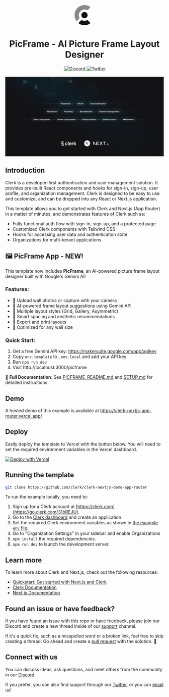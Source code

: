 <p align="center">
  <a href="https://go.clerk.com/e3UDpP4" target="_blank" rel="noopener noreferrer">
   <picture>
      <source media="(prefers-color-scheme: dark)" srcset="./public/light-logo.png">
      <img src="./public/dark-logo.png" height="64">
    </picture>
  </a>
  <br />
</p>
<div align="center">
  <h1>
    PicFrame - AI Picture Frame Layout Designer
  </h1>
  <a href="https://www.npmjs.com/package/@clerk/clerk-js">
    <img alt="" src="https://img.shields.io/npm/dm/@clerk/clerk-js" />
  </a>
  <a href="https://discord.com/invite/b5rXHjAg7A">
    <img alt="Discord" src="https://img.shields.io/discord/856971667393609759?color=7389D8&label&logo=discord&logoColor=ffffff" />
  </a>
  <a href="https://twitter.com/clerkdev">
    <img alt="Twitter" src="https://img.shields.io/twitter/url.svg?label=%40clerkdev&style=social&url=https%3A%2F%2Ftwitter.com%2Fclerkdev" />
  </a>
  <br />
  <br />
  <img alt="Clerk Hero Image" src="public/og.png">
</div>

## Introduction

Clerk is a developer-first authentication and user management solution. It provides pre-built React components and hooks for sign-in, sign-up, user profile, and organization management. Clerk is designed to be easy to use and customize, and can be dropped into any React or Next.js application.

This template allows you to get started with Clerk and Next.js (App Router) in a matter of minutes, and demonstrates features of Clerk such as:

- Fully functional auth flow with sign-in, sign-up, and a protected page
- Customized Clerk components with Tailwind CSS
- Hooks for accessing user data and authentication state
- Organizations for multi-tenant applications

## 🖼️ PicFrame App - NEW!

This template now includes **PicFrame**, an AI-powered picture frame layout designer built with Google's Gemini AI!

### Features:

- 📸 Upload wall photos or capture with your camera
- 🤖 AI-powered frame layout suggestions using Gemini API
- 🎨 Multiple layout styles (Grid, Gallery, Asymmetric)
- 📐 Smart spacing and aesthetic recommendations
- 💾 Export and print layouts
- 🎯 Optimized for any wall size

### Quick Start:

1. Get a free Gemini API key: https://makersuite.google.com/app/apikey
2. Copy `env.template` to `.env.local` and add your API key
3. Run `npm run dev`
4. Visit http://localhost:3000/picframe

📖 **Full Documentation**: See [PICFRAME_README.md](./PICFRAME_README.md) and [SETUP.md](./SETUP.md) for detailed instructions.

## Demo

A hosted demo of this example is available at https://clerk-nextjs-app-router.vercel.app/

## Deploy

Easily deploy the template to Vercel with the button below. You will need to set the required environment variables in the Vercel dashboard.

[![Deploy with Vercel](https://vercel.com/button)](https://vercel.com/new/clone?repository-url=https%3A%2F%2Fgithub.com%2Fclerk%2Fnextjs-auth-starter-template&project-name=nextjs-clerk&repository-name=nextjs-with-clerk&demo-title=Next.js+Clerk+Template&demo-description=A+Next.js+application+pre-configured+to+authenticate+users+with+Clerk.&demo-url=https%3A%2F%2Fnextjs-auth-starter-template-kit.vercel.app%2F&demo-image=%2F%2Fraw.githubusercontent.com%2Fclerk%2Fnextjs-auth-starter-template%2Frefs%2Fheads%2Fmain%2Fpublic%2Fog.png&products=%5B%7B%22type%22%3A%22integration%22%2C%22integrationSlug%22%3A%22clerk%22%2C%22productSlug%22%3A%22clerk%22%2C%22protocol%22%3A%22authentication%22%2C%22group%22%3A%22%22%7D%5D)

## Running the template

```bash
git clone https://github.com/clerk/clerk-nextjs-demo-app-router
```

To run the example locally, you need to:

1. Sign up for a Clerk account at [https://clerk.com](https://go.clerk.com/31bREJU).
2. Go to the [Clerk dashboard](https://go.clerk.com/4I5LXFj) and create an application.
3. Set the required Clerk environment variables as shown in [the example `env` file](./.env.example).
4. Go to "Organization Settings" in your sidebar and enable Organizations
5. `npm install` the required dependencies.
6. `npm run dev` to launch the development server.

## Learn more

To learn more about Clerk and Next.js, check out the following resources:

- [Quickstart: Get started with Next.js and Clerk](https://go.clerk.com/vgWhQ7B)
- [Clerk Documentation](https://go.clerk.com/aNiTioa)
- [Next.js Documentation](https://nextjs.org/docs)

## Found an issue or have feedback?

If you have found an issue with this repo or have feedback, please join our Discord and create a new thread inside of our [support](https://clerk.com/discord) channel.

If it's a quick fix, such as a misspelled word or a broken link, feel free to skip creating a thread.
Go ahead and create a [pull request](https://github.com/clerk/clerk-nextjs-demo-app-router/pulls) with the solution. :rocket:

## Connect with us

You can discuss ideas, ask questions, and meet others from the community in our [Discord](https://clerk.com/discord).

If you prefer, you can also find support through our [Twitter](https://twitter.com/ClerkDev), or you can [email](mailto:support@clerk.dev) us!
